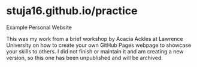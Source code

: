 # stuja16.github.io/practice
Example Personal Website

This was my work from a brief workshop by Acacia Ackles at Lawrence University on how to create your own GitHub Pages webpage to showcase your skills to others.
I did not finish or maintain it and am creating a new version, so this one has been unpublished and will be archived.
